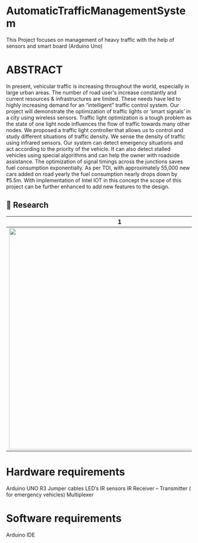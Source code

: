# AutomaticTrafficManagementSystem
This Project focuses on management of heavy traffic with the help of sensors and smart board (Arduino Uno)

# ABSTRACT 
In present, vehicular traffic is increasing throughout the world, especially in large urban areas. The number of road user's increase constantly and current resources & infrastructures are limited. These needs have led to highly increasing demand for an “intelligent” traffic control system. Our project will demonstrate the optimization of traffic lights or ‘smart signals’ in a city using wireless sensors. Traffic light optimization is a tough problem as the state of one light node influences the flow of traffic towards many other nodes. We proposed a traffic light controller that allows us to control and study different situations of traffic density. We sense the density of traffic using infrared sensors. Our system can detect emergency situations and act according to the priority of the vehicle. It can also detect stalled vehicles using special algorithms and can help the owner with roadside assistance. The optimization of signal timings across the junctions saves fuel consumption exponentially. As per TOI, with approximately 55,000 new cars added on road yearly the fuel consumption nearly drops down by ₹5.5m. With implementation of Intel IOT in this concept the scope of this project can be further enhanced to add new features to the design.

## 📸 Research


| 1 |
|------|
|<img src="AutomaticTrafficManagementSystem/s1.PNG" width="600">|


# Hardware requirements
Arduino UNO R3
Jumper cables
LED’s
IR sensors
IR Receiver – Transmitter 
( for emergency vehicles)
Multiplexer 

# Software requirements
Arduino IDE
